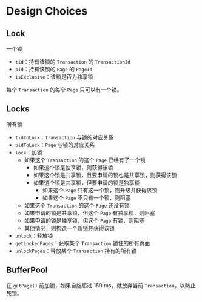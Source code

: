 # Design Choices
## Lock

一个锁
- `tid`：持有该锁的 `Transaction` 的 `TransactionId`
- `pid`：持有该锁的 `Page` 的 `PageId`
- `isExclusive`：该锁是否为独享锁

每个 `Transaction` 的每个 `Page` 只可以有一个锁。

## Locks

所有锁
- `tidToLock`：`Transaction` 与锁的对应关系
- `pidToLock`：`Page` 与锁的对应关系
- `lock`：加锁
  - 如果这个 `Transaction` 的这个 `Page` 已经有了一个锁
    - 如果这个锁是独享锁，则获得该锁
    - 如果这个锁是共享锁，且要申请的锁也是共享锁，则获得该锁
    - 如果这个锁是共享锁，但要申请的锁是独享锁
      - 如果这个 `Page` 只有这一个锁，则升级并获得该锁
      - 如果这个 `Page` 不只有一个锁，则阻塞
  - 如果这个 `Transaction` 的这个 `Page` 还没有锁
   - 如果申请的锁是共享锁，但这个 `Page` 有独享锁，则阻塞
   - 如果申请的锁是独享锁，但这个 `Page` 有锁，则阻塞
   - 其他情况，则构造一个新锁并获得该锁
- `unlock`：释放锁
- `getLockedPages`：获取某个 `Transaction` 锁住的所有页面
- `unlockPages`：释放某个 `Transaction` 持有的所有锁

## BufferPool

在 `getPage()` 前加锁，如果自旋超过 150 ms，就放弃当前 `Transaction`，以防止死锁。
